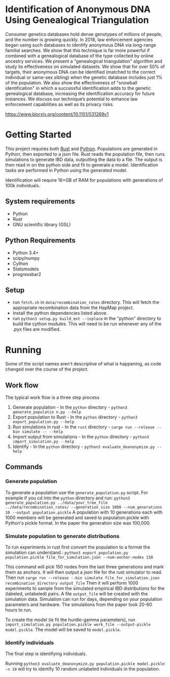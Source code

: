 Identification of Anonymous DNA Using Genealogical Triangulation
===============

Consumer genetics databases hold dense genotypes of millions of
people, and the number is growing quickly. In 2018, law enforcement
agencies began using such databases to identify anonymous DNA via
long-range familial searches. We show that this technique is far more
powerful if combined with a genealogical database of the type
collected by online ancestry services. We present a "genealogical
triangulation" algorithm and study its effectiveness on simulated
datasets. We show that for over 50% of targets, their anonymous DNA
can be identified (matched to the correct individual or same-sex
sibling) when the genetic database includes just 1% of the
population. We also show the effectiveness of "snowball
identification" in which a successful identification adds to the
genetic genealogical database, increasing the identification accuracy
for future instances. We discuss our technique’s potential to enhance
law enforcement capabilities as well as its privacy risks.

https://www.biorxiv.org/content/10.1101/531269v1

Getting Started
===============

This project requires both [Rust](https://www.rust-lang.org/) and
[Python](https://www.python.org/). Populations are generated in
Python, then exported to a json file. Rust reads the population file,
then runs simulations to generate IBD data, outputting the data to a
file. The output is then read in on the python side and fit to
generate a model. Identification tasks are performed in Python using
the generated model.

Identification will require 16+GB of RAM for populations with
generations of 100k individuals.

System requirements
-----------

* Python
* Rust
* GNU scientific library (GSL)

Python Requirements
-----------

* Python 3.4+
* scipy/numpy
* Cython
* Statsmodels
* progressbar2



Setup
-----

* run `fetch.sh` in `data/recombination_rates` directory. This will
  fetch the appropriate recombination data from the HapMap project.
* Install the python dependencies listed above.
* run `python3 setup.py build_ext --inplace` in the "python" directory
  to build the cython modules. This will need to be run whenever any
  of the .pyx files are modified.

Running
=======

Some of the script names aren't descriptive of what is happening, as code changed over the course of the project.

Work flow
---------

The typical work flow is a three step process

1. Generate population - In the `python` directory - `python3
generate_populatio n.py --help`
2. Export population to Rust - In the `python` directory - `python3
   export_population.py --help`
4. Run simulations in rust - In the `rust` directory - `cargo run
   --release --bin simulate -- --help`
5. Import output from simulations - In the `python` directory -
   `python3 import_simulation.py --help`
6. Identify - In the `python` directory - `python3
   evaluate_deanonymize.py --help`

Commands
--------

### Generate population

To generate a population use the `generate_population.py` script. For
example if you cd into the `python` directory and run: `python3
generate_population.py ../data/your_tree_file ../data/recombination_rates/
--generation_size 1000 --num_generations 10 --output
population.pickle` A population with 10 generations each with 1000
members will be generated and saved to population.pickle with Python's
pickle format. In the paper the generation size was 100,000.


### Simulate population to generate distributions

To run experiments in rust first convert the population to a format the simulation can understand.: `python3
export_population.py population.pickle file_for_simulation.json --num-anchor-nodes 150`

This command will pick 150 nodes from the last three generations and mark
them as anchors. 
It will then output a json file for the rust simulator to read.
Then run `cargo run --release --bin simulate file_for_simulation.json recombination_directory output_file`
Then it will perform 1000 experiments to sample
from the simulated empirical IBD distributions for the (labeled,
unlabeled) pairs. A file `output_file` will be created with the simulation data. Simulation can run for days, depending on your population parameters and hardware. The simulations from the paper took 20-60 hours to run.

To create the model (ie fit the hurdle-gamma parameters), run `import_simulation.py population.pickle work_file --output-pickle model.pickle`. The model will be saved to `model.pickle`.

### Identify individuals

The final step is identifying individuals.

Running `python3 evaluate_deanonymize.py population.pickle
model.pickle -n 10` will try to identify 10 random unlabeled
individuals in the population.
